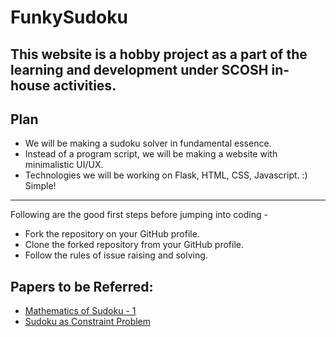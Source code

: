 # FunkySudoku
This website is a hobby project as a part of the learning and development under SCOSH in-house activities.
--

## Plan
- We will be making a sudoku solver in fundamental essence.
- Instead of a program script, we will be making a website with minimalistic UI/UX.
- Technologies we will be working on Flask, HTML, CSS, Javascript. :) Simple!

---
Following are the good first steps before jumping into coding - 
- Fork the repository on your GitHub profile.
- Clone the forked repository from your GitHub profile.
- Follow the rules of issue raising and solving.

## Papers to be Referred:
- [Mathematics of Sudoku - 1](https://citeseerx.ist.psu.edu/document?repid=rep1&type=pdf&doi=d2b0eb07e7fa8bc5e7bb2cc24877e26db19fb2c2)
- [Sudoku as Constraint Problem](https://ai.dmi.unibas.ch/_files/teaching/fs21/ai/material/ai26-simonis-cp2005ws.pdf)
